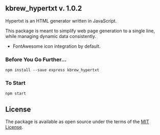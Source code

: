 ## kbrew_hypertxt v. 1.0.2

Hypertxt is an HTML generator written in JavaScript.

This package is meant to simplify web page generation to a single line, while managing dynamic data consistently.
* FontAwesome icon integration by default.

### Before You Go Further...

```
npm install --save express kbrew_hypertxt
```

### To Start

```
npm start
```

## License

The package is available as open source under the terms of the [MIT License](https://opensource.org/licenses/MIT).
